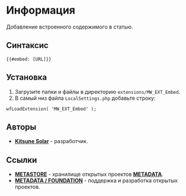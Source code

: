 # Информация

Добавление встроенного содержимого в статью.

## Синтаксис

```
{{#embed: [URL]}}
```

## Установка

1. Загрузите папки и файлы в директорию `extensions/MW_EXT_Embed`.
2. В самый низ файла `LocalSettings.php` добавьте строку:

```
wfLoadExtension( 'MW_EXT_Embed' );
```

## Авторы

- [**Kitsune Solar**](https://kitsune.solar/) - разработчик.

## Ссылки

- [**METASTORE**](https://metastore.pro/) - хранилище открытых проектов [**METADATA**](https://metadata.foundation/).
- [**METADATA / FOUNDATION**](https://metadata.foundation/) - поддержка и разработка открытых проектов.
